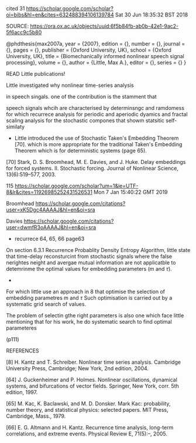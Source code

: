 cited 31
https://scholar.google.com/scholar?oi=bibs&hl=en&cites=632488394106139784
Sat 30 Jun 18:35:32 BST 2018

SOURCE: https://ora.ox.ac.uk/objects/uuid:6f5b84fb-ab0b-42e1-9ac2-5f6acc9c5b80


@phdthesis{max2007a,
  year = {2007},
  edition = {},
  number = {},
  journal = {},
  pages = {},
  publisher = {Oxford University, UK},
  school = {Oxford University, UK},
  title = {Biomechanically informed nonlinear speech signal processing},
  volume = {},
  author = {Little, Max A.},
  editor = {},
  series = {}
}




READ Little publications!


Little 
investigated why nonlinear time-series analysis

in speech singals.
one of the contribution is the stamment that 

speech signals whcih are characterised by determinsngc and ramdomess
for which recurrece analysis for periodic and aperiodic dyamics
and fractal scaling analysis for the stochastic compones that 
showm statsitic self-similaty





* Little introduced the use of Stochastic Taken's Embedding Theorem [70].
which is more appropriate for the traditional Taken's Embedding
Theorem which is for deterministic systems (page 65).

[70]
Stark, D. S. Broomhead, M. E. Davies, and J. Huke. 
Delay embeddings for forced systems. II. Stochastic forcing. 
Journal of Nonlinear Science, 13(6):519–577, 2003.

115
https://scholar.google.com/scholar?um=1&ie=UTF-8&lr&cites=11926985252431526531
Mon  7 Jan 15:40:22 GMT 2019

Broomhead
https://scholar.google.com/citations?user=xK5Dgc4AAAAJ&hl=en&oi=sra

Davies
https://scholar.google.com/citations?user=dwmfR3oAAAAJ&hl=en&oi=sra


* recurrece 64, 65, 66 page63

On section 6.3.1 Recurrence Probablity Density Entropy Algorithm,
little state that time-delay reconsturcint from stochastic signals
where the false nerightes neight and avergae mutual information 
are not applicatble to detemrinme the optimal values for 
embedding parameters (m and $\tau$).



* 

For which little use an approach in 8
that optimise the selection of embedding parametres m and $\tau$
Such optimisation is carried out by a systematic grid search of values.

The problem of selectin gthe right parameters is also one which face 
little mentioning that for his work, he do systematic search 
to find optimal parameteres


(p111)



REFERENCES

[8]
H. Kantz and T. Schreiber. Nonlinear time series analysis. Cambridge University
Press, Cambridge; New York, 2nd edition, 2004.


[64]
J. Guckenheimer and P. Holmes. Nonlinear oscillations, dynamical systems, and
bifurcations of vector fields. Springer, New York, corr. 5th edition, 1997.

[65] 
M. Kac, K. Baclawski, and M. D. Donsker. Mark Kac: probability, number theory,
and statistical physics: selected papers. MIT Press, Cambridge, Mass., 1979.

[66]
E. G. Altmann and H. Kantz. Recurrence time analysis, long-term correlations, and
extreme events. Physical Review E, 71(5):–, 2005.





